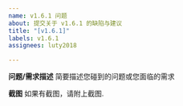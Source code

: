 ```yaml
---
name: v1.6.1 问题
about: 提交关于 v1.6.1 的缺陷与建议
title: "[v1.6.1]"
labels: v1.6.1
assignees: luty2018

---
```


**问题/需求描述**
简要描述您碰到的问题或您面临的需求

**截图**
如果有截图，请附上截图.

